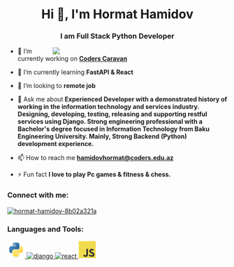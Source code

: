 <h1 align="center">Hi 👋, I'm Hormat Hamidov</h1>
<h3 align="center">I am Full Stack Python Developer</h3>
<img align='right' width = "400" src = "https://media4.giphy.com/media/qgQUggAC3Pfv687qPC/giphy.gif">


- 🔭 I’m currently working on **<a href = "https://coders.edu.az/](https://caravan.coders.edu.az/" target = "blank"> Coders Caravan</a>**

- 🌱 I’m currently learning **FastAPI & React**

- 👯 I’m looking to **remote job**

- 💬 Ask me about **Experienced Developer with a demonstrated history of working in the information technology and services industry. Designing, developing, testing, releasing and supporting restful services using Django. Strong engineering professional with a Bachelor's degree focused in Information Technology from Baku Engineering University. Mainly, Strong Backend (Python) development experience.**

- 📫 How to reach me **hamidovhormat@coders.edu.az**

- ⚡ Fun fact **I love to play Pc games & fitness & chess.**

<h3 align="left">Connect with me:</h3>
<p align="left">
<a href="https://linkedin.com/in/hormat-hamidov-8b02a321a" target="blank"><img align="center" src="https://raw.githubusercontent.com/rahuldkjain/github-profile-readme-generator/master/src/images/icons/Social/linked-in-alt.svg" alt="hormat-hamidov-8b02a321a" height="30" width="40" /></a>
</p>

<h3 align="left">Languages and Tools:</h3>
<p align="left"> 
  <a href="https://www.python.org" target="_blank" rel="noreferrer"><img src="https://raw.githubusercontent.com/devicons/devicon/master/icons/python/python-original.svg" alt="python" width="40" height="40"/> </a> 
  <a href="https://www.djangoproject.com/" target="_blank" rel="noreferrer"> <img src="https://cdn.worldvectorlogo.com/logos/django.svg" alt="django" width="40" height="40"/> </a> 
  <a href="https://reactjs.org/" target="_blank" rel="noreferrer"><img src="https://upload.wikimedia.org/wikipedia/commons/thumb/a/a7/React-icon.svg/1200px-React-icon.svg.png" alt="react" width="45" height="40"/> </a>
  <a href="https://developer.mozilla.org/en-US/docs/Web/JavaScript" target="_blank" rel="noreferrer"> <img src="https://raw.githubusercontent.com/devicons/devicon/master/icons/javascript/javascript-original.svg" alt="javascript" width="40" height="40"/> </a> 
</p>

